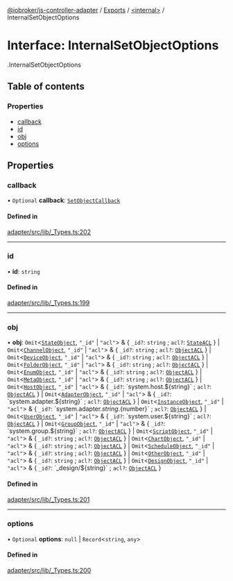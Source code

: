 [@iobroker/js-controller-adapter](../README.md) / [Exports](../modules.md) / [<internal\>](../modules/internal_.md) / InternalSetObjectOptions

# Interface: InternalSetObjectOptions

[<internal>](../modules/internal_.md).InternalSetObjectOptions

## Table of contents

### Properties

- [callback](internal_.InternalSetObjectOptions.md#callback)
- [id](internal_.InternalSetObjectOptions.md#id)
- [obj](internal_.InternalSetObjectOptions.md#obj)
- [options](internal_.InternalSetObjectOptions.md#options)

## Properties

### callback

• `Optional` **callback**: [`SetObjectCallback`](../modules/internal_.md#setobjectcallback)

#### Defined in

[adapter/src/lib/_Types.ts:202](https://github.com/ioBroker/ioBroker.js-controller/blob/0f3945b9/packages/adapter/src/lib/_Types.ts#L202)

___

### id

• **id**: `string`

#### Defined in

[adapter/src/lib/_Types.ts:199](https://github.com/ioBroker/ioBroker.js-controller/blob/0f3945b9/packages/adapter/src/lib/_Types.ts#L199)

___

### obj

• **obj**: `Omit`<[`StateObject`](internal_.StateObject.md), ``"_id"`` \| ``"acl"``\> & { `_id?`: `string` ; `acl?`: [`StateACL`](internal_.StateACL.md)  } \| `Omit`<[`ChannelObject`](internal_.ChannelObject.md), ``"_id"`` \| ``"acl"``\> & { `_id?`: `string` ; `acl?`: [`ObjectACL`](internal_.ObjectACL.md)  } \| `Omit`<[`DeviceObject`](internal_.DeviceObject.md), ``"_id"`` \| ``"acl"``\> & { `_id?`: `string` ; `acl?`: [`ObjectACL`](internal_.ObjectACL.md)  } \| `Omit`<[`FolderObject`](internal_.FolderObject.md), ``"_id"`` \| ``"acl"``\> & { `_id?`: `string` ; `acl?`: [`ObjectACL`](internal_.ObjectACL.md)  } \| `Omit`<[`EnumObject`](internal_.EnumObject.md), ``"_id"`` \| ``"acl"``\> & { `_id?`: `string` ; `acl?`: [`ObjectACL`](internal_.ObjectACL.md)  } \| `Omit`<[`MetaObject`](internal_.MetaObject.md), ``"_id"`` \| ``"acl"``\> & { `_id?`: `string` ; `acl?`: [`ObjectACL`](internal_.ObjectACL.md)  } \| `Omit`<[`HostObject`](internal_.HostObject.md), ``"_id"`` \| ``"acl"``\> & { `_id?`: \`system.host.${string}\` ; `acl?`: [`ObjectACL`](internal_.ObjectACL.md)  } \| `Omit`<[`AdapterObject`](internal_.AdapterObject.md), ``"_id"`` \| ``"acl"``\> & { `_id?`: \`system.adapter.${string}\` ; `acl?`: [`ObjectACL`](internal_.ObjectACL.md)  } \| `Omit`<[`InstanceObject`](internal_.InstanceObject.md), ``"_id"`` \| ``"acl"``\> & { `_id?`: \`system.adapter.${string}.${number}\` ; `acl?`: [`ObjectACL`](internal_.ObjectACL.md)  } \| `Omit`<[`UserObject`](internal_.UserObject.md), ``"_id"`` \| ``"acl"``\> & { `_id?`: \`system.user.${string}\` ; `acl?`: [`ObjectACL`](internal_.ObjectACL.md)  } \| `Omit`<[`GroupObject`](internal_.GroupObject.md), ``"_id"`` \| ``"acl"``\> & { `_id?`: \`system.group.${string}\` ; `acl?`: [`ObjectACL`](internal_.ObjectACL.md)  } \| `Omit`<[`ScriptObject`](internal_.ScriptObject.md), ``"_id"`` \| ``"acl"``\> & { `_id?`: `string` ; `acl?`: [`ObjectACL`](internal_.ObjectACL.md)  } \| `Omit`<[`ChartObject`](internal_.ChartObject.md), ``"_id"`` \| ``"acl"``\> & { `_id?`: `string` ; `acl?`: [`ObjectACL`](internal_.ObjectACL.md)  } \| `Omit`<[`ScheduleObject`](internal_.ScheduleObject.md), ``"_id"`` \| ``"acl"``\> & { `_id?`: `string` ; `acl?`: [`ObjectACL`](internal_.ObjectACL.md)  } \| `Omit`<[`OtherObject`](internal_.OtherObject.md), ``"_id"`` \| ``"acl"``\> & { `_id?`: `string` ; `acl?`: [`ObjectACL`](internal_.ObjectACL.md)  } \| `Omit`<[`DesignObject`](internal_.DesignObject.md), ``"_id"`` \| ``"acl"``\> & { `_id?`: \`\_design/${string}\` ; `acl?`: [`ObjectACL`](internal_.ObjectACL.md)  }

#### Defined in

[adapter/src/lib/_Types.ts:201](https://github.com/ioBroker/ioBroker.js-controller/blob/0f3945b9/packages/adapter/src/lib/_Types.ts#L201)

___

### options

• `Optional` **options**: ``null`` \| `Record`<`string`, `any`\>

#### Defined in

[adapter/src/lib/_Types.ts:200](https://github.com/ioBroker/ioBroker.js-controller/blob/0f3945b9/packages/adapter/src/lib/_Types.ts#L200)
